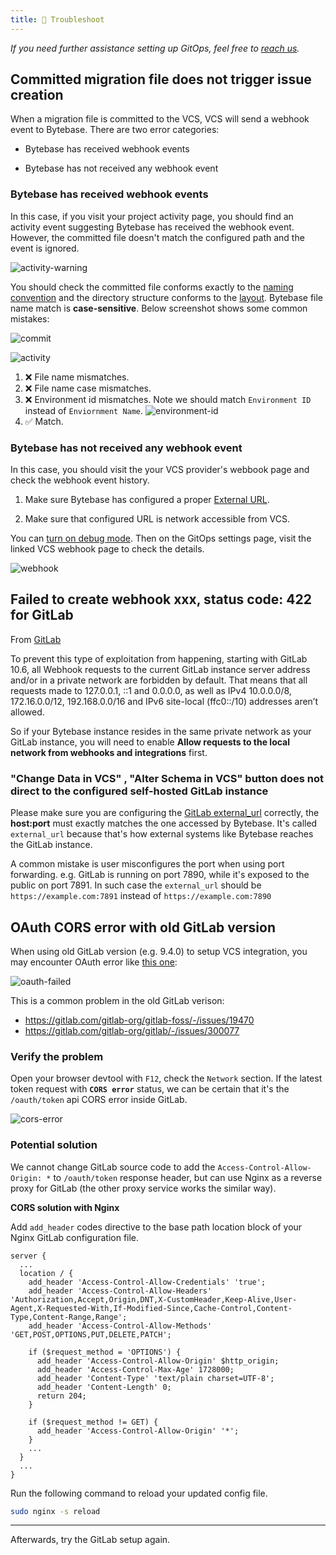 ```yaml
---
title: 🐞 Troubleshoot
---
```


_If you need further assistance setting up GitOps, feel free to [reach us](/docs/faq/#how-to-reach-us)._

## Committed migration file does not trigger issue creation

When a migration file is committed to the VCS, VCS will send a webhook event to Bytebase. There are two error categories:

- Bytebase has received webhook events

- Bytebase has not received any webhook event

### Bytebase has received webhook events

In this case, if you visit your project activity page, you should find an activity event suggesting Bytebase has received the webhook event. However, the committed file doesn't match the configured path and the event is ignored.

![activity-warning](/content/docs/vcs-integration/troubleshoot/activity-warning.webp)

You should check the committed file conforms exactly to the [naming convention](/docs/vcs-integration/name-and-organize-schema-files) and the directory structure conforms to the [layout](/docs/vcs-integration/name-and-organize-schema-files#file-organization). Bytebase file name match is **case-sensitive**. Below screenshot shows some common mistakes:

![commit](/content/docs/vcs-integration/troubleshoot/commits.webp)

![activity](/content/docs/vcs-integration/troubleshoot/activities.webp)

1. ❌ File name mismatches.
1. ❌ File name case mismatches.
1. ❌ Environment id mismatches. Note we should match `Environment ID` instead of `Enviornment Name`.
   ![environment-id](/content/docs/vcs-integration/troubleshoot/environment-id.webp)
1. ✅ Match.

### Bytebase has not received any webhook event

In this case, you should visit the your VCS provider's webbook page and check the webhook event history.

1. Make sure Bytebase has configured a proper [External URL](/docs/get-started/install/external-url).

1. Make sure that configured URL is network accessible from VCS.

You can [turn on debug mode](/docs/faq/#toggle-debug-mode-at-runtime). Then on the GitOps settings page, visit
the linked VCS webhook page to check the details.

![webhook](/content/docs/vcs-integration/troubleshoot/webhook.webp)

## Failed to create webhook xxx, status code: 422 for GitLab

From [GitLab](https://docs.gitlab.com/ee/security/webhooks.html)

<HintBlock type="warning">

To prevent this type of exploitation from happening, starting with GitLab 10.6, all Webhook requests to the current GitLab instance server address and/or in a private network are forbidden by default. That means that all requests made to 127.0.0.1, ::1 and 0.0.0.0, as well as IPv4 10.0.0.0/8, 172.16.0.0/12, 192.168.0.0/16 and IPv6 site-local (ffc0::/10) addresses aren’t allowed.

</HintBlock>

So if your Bytebase instance resides in the same private network as your GitLab instance, you will need to enable **Allow requests to the local network from webhooks and integrations** first.

### "Change Data in VCS" , "Alter Schema in VCS" button does not direct to the configured self-hosted GitLab instance

Please make sure you are configuring the [GitLab external_url](https://docs.gitlab.com/omnibus/settings/configuration.html#configure-the-external-url-for-gitlab) correctly, the **host:port** must exactly matches the one accessed by Bytebase. It's called `external_url` because that's how external systems like Bytebase reaches the GitLab instance.

A common mistake is user misconfigures the port when using port forwarding. e.g. GitLab is running on port 7890, while it's exposed to the public on port 7891. In such case the `external_url` should be `https://example.com:7891` instead of `https://example.com:7890`

## OAuth CORS error with old GitLab version

When using old GitLab version (e.g. 9.4.0) to setup VCS integration, you may encounter OAuth error like [this one](https://github.com/bytebase/bytebase/issues/467):

![oauth-failed](/content/docs/vcs-integration/troubleshoot/oauth-failed.webp)

This is a common problem in the old GitLab verison:

- https://gitlab.com/gitlab-org/gitlab-foss/-/issues/19470
- https://gitlab.com/gitlab-org/gitlab/-/issues/300077

### Verify the problem

Open your browser devtool with `F12`, check the `Network` section. If the latest token request with **`CORS error`** status, we can be certain that it's the `/oauth/token` api CORS error inside GitLab.

![cors-error](/content/docs/vcs-integration/troubleshoot/cors-error.webp)

### Potential solution

We cannot change GitLab source code to add the `Access-Control-Allow-Origin: *` to `/oauth/token` response header, but can use Nginx as a reverse proxy for GitLab (the other proxy service works the similar way).

**CORS solution with Nginx**

Add `add_header` codes directive to the base path location block of your Nginx GitLab configuration file.

```nginx
server {
  ...
  location / {
    add_header 'Access-Control-Allow-Credentials' 'true';
    add_header 'Access-Control-Allow-Headers' 'Authorization,Accept,Origin,DNT,X-CustomHeader,Keep-Alive,User-Agent,X-Requested-With,If-Modified-Since,Cache-Control,Content-Type,Content-Range,Range';
    add_header 'Access-Control-Allow-Methods' 'GET,POST,OPTIONS,PUT,DELETE,PATCH';

    if ($request_method = 'OPTIONS') {
      add_header 'Access-Control-Allow-Origin' $http_origin;
      add_header 'Access-Control-Max-Age' 1728000;
      add_header 'Content-Type' 'text/plain charset=UTF-8';
      add_header 'Content-Length' 0;
      return 204;
    }

    if ($request_method != GET) {
      add_header 'Access-Control-Allow-Origin' '*';
    }
    ...
  }
  ...
}
```

Run the following command to reload your updated config file.

```bash
sudo nginx -s reload
```

---

Afterwards, try the GitLab setup again.

